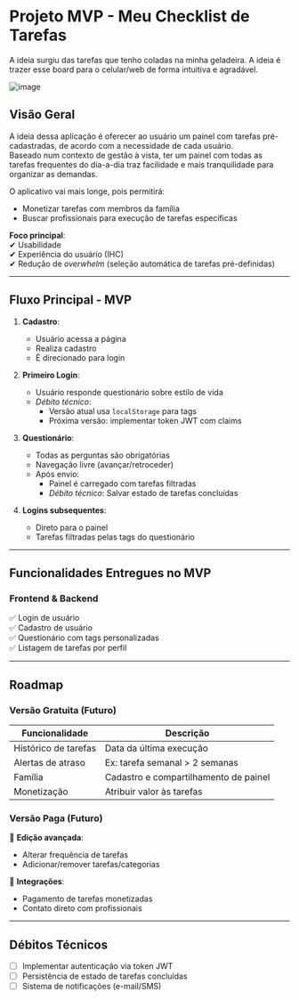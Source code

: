 # Projeto MVP - Meu Checklist de Tarefas

A ideia surgiu das tarefas que tenho coladas na minha geladeira. A ideia é trazer esse board para o celular/web de forma intuitiva e agradável.

![image](https://github.com/user-attachments/assets/e1a1dc10-b70f-452d-b5fc-20f013514c9a)



## Visão Geral
A ideia dessa aplicação é oferecer ao usuário um painel com tarefas pré-cadastradas, de acordo com a necessidade de cada usuário.  
Baseado num contexto de gestão à vista, ter um painel com todas as tarefas frequentes do dia-a-dia traz facilidade e mais tranquilidade para organizar as demandas.  

O aplicativo vai mais longe, pois permitirá:
- Monetizar tarefas com membros da família
- Buscar profissionais para execução de tarefas específicas

**Foco principal**:  
✔ Usabilidade  
✔ Experiência do usuário (IHC)  
✔ Redução de _overwhelm_ (seleção automática de tarefas pré-definidas)  

---

## Fluxo Principal - MVP

1. **Cadastro**:  
   - Usuário acessa a página  
   - Realiza cadastro  
   - É direcionado para login  

2. **Primeiro Login**:  
   - Usuário responde questionário sobre estilo de vida  
   - *Débito técnico*:  
     - Versão atual usa `localStorage` para tags  
     - Próxima versão: implementar token JWT com claims  

3. **Questionário**:  
   - Todas as perguntas são obrigatórias  
   - Navegação livre (avançar/retroceder)  
   - Após envio:  
     - Painel é carregado com tarefas filtradas  
     - *Débito técnico*: Salvar estado de tarefas concluídas  

4. **Logins subsequentes**:  
   - Direto para o painel  
   - Tarefas filtradas pelas tags do questionário  

---

## Funcionalidades Entregues no MVP

### Frontend & Backend
✅ Login de usuário  
✅ Cadastro de usuário  
✅ Questionário com tags personalizadas  
✅ Listagem de tarefas por perfil  

---

## Roadmap

### Versão Gratuita (Futuro)
| Funcionalidade | Descrição |
|----------------|-----------|
| Histórico de tarefas | Data da última execução |
| Alertas de atraso | Ex: tarefa semanal > 2 semanas |
| Família | Cadastro e compartilhamento de painel |
| Monetização | Atribuir valor às tarefas |

### Versão Paga (Futuro)
🔧 **Edição avançada**:  
- Alterar frequência de tarefas  
- Adicionar/remover tarefas/categorias  

💸 **Integrações**:  
- Pagamento de tarefas monetizadas  
- Contato direto com profissionais  

---

## Débitos Técnicos
- [ ] Implementar autenticação via token JWT  
- [ ] Persistência de estado de tarefas concluídas  
- [ ] Sistema de notificações (e-mail/SMS)  
